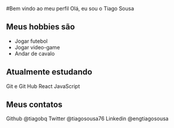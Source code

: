 #Bem vindo ao meu perfil
Olá, eu sou o Tiago Sousa  
## Meus hobbies são
- Jogar futebol
- Jogar video-game
- Andar de cavalo
## Atualmente estudando
Git e Git Hub
React
JavaScript
## Meus contatos
Github @tiagobq
Twitter @tiagosousa76
Linkedin @engtiagosousa
